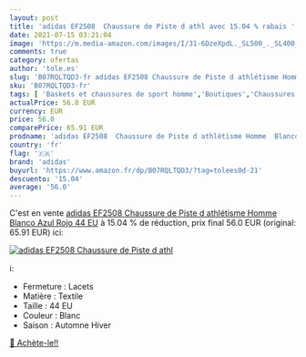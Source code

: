 ```yaml
---
layout: post
title: 'adidas EF2508  Chaussure de Piste d athl avec 15.04 % rabais '
date: 2021-07-15 03:21:04
image: 'https://m.media-amazon.com/images/I/31-6DzeXpdL._SL500_._SL400_.jpg'
comments: true
category: ofertas
author: 'tole.es'
slug: 'B07RQLTQD3-fr adidas EF2508 Chaussure de Piste d athlétisme Homme Blanco...'
sku: 'B07RQLTQD3-fr'
tags: [ 'Baskets et chaussures de sport homme','Boutiques','Chaussures','Chaussures dathlétisme homme','Chaussures de running homme','Chaussures de sport homme','Chaussures et Sacs','Chaussures homme','Custom Stores','adidas', ]
actualPrice: 56.0 EUR
currency: EUR
price: 56.0
comparePrice: 65.91 EUR
prodname: 'adidas EF2508  Chaussure de Piste d athlétisme Homme  Blanco Azul Rojo  44 EU'
country: 'fr'
flag: '🇫🇷'
brand: 'adidas'
buyurl: 'https://www.amazon.fr/dp/B07RQLTQD3/?tag=tolees0d-21'
descuento: '15.04'
average: '56.0'
---
```


C'est en vente [adidas EF2508  Chaussure de Piste d athlétisme Homme  Blanco Azul Rojo  44 EU](https://www.amazon.fr/dp/B07RQLTQD3/?tag=tolees0d-21)  à  15.04 % de réduction, prix final  56.0 EUR (original: 65.91 EUR) ici:

[![adidas EF2508  Chaussure de Piste d athl](https://m.media-amazon.com/images/I/31-6DzeXpdL._SL500_._SL400_.jpg)](https://www.amazon.fr/dp/B07RQLTQD3/?tag=tolees0d-21)

ℹ️:

- Fermeture : Lacets
- Matière : Textile
- Taille : 44 EU
- Couleur : Blanc
- Saison : Automne Hiver

[🛒 Achète-le!!](https://www.amazon.fr/dp/B07RQLTQD3/?tag=tolees0d-21)
